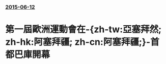 ### [2015-06-12](/news/2015/06/12/index.md)

##### 
#  第一屆歐洲運動會在-{zh-tw:亞塞拜然; zh-hk:阿塞拜疆; zh-cn:阿塞拜疆;}-首都巴庫開幕



